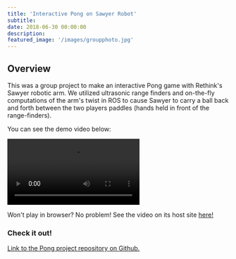 ```yaml
---
title: 'Interactive Pong on Sawyer Robot'
subtitle:
date: 2018-06-30 00:00:00
description:
featured_image: '/images/groupphoto.jpg'
---
```



## Overview
This was a group project to make an interactive Pong game with Rethink's Sawyer robotic arm. We utilized ultrasonic range finders and on-the-fly computations of the arm's twist in ROS to cause Sawyer to carry a ball back and forth between the two players paddles (hands held in front of the range-finders).

You can see the demo video below:

<div>
<video class="center" src="{{site.baseurl}}/videos/Sawyer_Robot_Arm_Interactive_Pong_Game.mp4" data-canonical-src="{{site.baseurl}}/videos/Sawyer_Robot_Arm_Interactive_Pong_Game.mp4" controls="controls" style="max-height:640px;">

</video>
</div>

Won't play in browser? No problem! See the video on its host site [here!](https://www.youtube.com/watch?v=s9HeBjx-4tQ&feature=youtu.be)



### Check it out!
[Link to the Pong project repository on Github.](https://github.com/victorozoh/ME495_Embedded_Systems_Final_Project)
